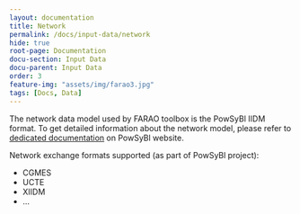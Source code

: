 ```yaml
---
layout: documentation
title: Network
permalink: /docs/input-data/network
hide: true
root-page: Documentation
docu-section: Input Data
docu-parent: Input Data
order: 3
feature-img: "assets/img/farao3.jpg"
tags: [Docs, Data]
---
```



The network data model used by FARAO toolbox is the PowSyBl IIDM format.
To get detailed information about the network model, please refer to [dedicated documentation](https://www.powsybl.org/pages/documentation/index.html#grid-model)
on PowSyBl website.  


Network exchange formats supported (as part of PowSyBl project):
- CGMES
- UCTE
- XIIDM
- ...